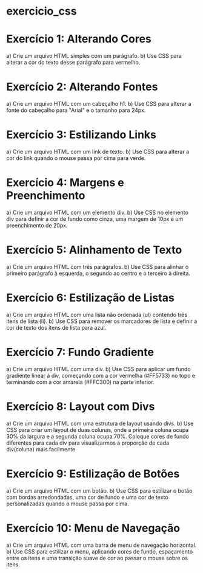 # exercicio_css

# Exercício 1: Alterando Cores 
a) Crie um arquivo HTML simples com um parágrafo. 
b) Use CSS para alterar a cor do texto desse parágrafo para vermelho.

# Exercício 2: Alterando Fontes 
a) Crie um arquivo HTML com um cabeçalho h1. 
b) Use CSS para alterar a fonte do cabeçalho para "Arial" e o tamanho para 24px.

# Exercício 3: Estilizando Links 
a) Crie um arquivo HTML com um link de texto. 
b) Use CSS para alterar a cor do link quando o mouse passa por cima para verde.

# Exercício 4: Margens e Preenchimento 
a) Crie um arquivo HTML com um elemento div. 
b) Use CSS no elemento div para definir a cor de fundo como cinza, uma margem de 10px e um preenchimento de 20px.

# Exercício 5: Alinhamento de Texto 
a) Crie um arquivo HTML com três parágrafos. 
b) Use CSS para alinhar o primeiro parágrafo à esquerda, o segundo ao centro e o terceiro à direita.

# Exercício 6: Estilização de Listas 
a) Crie um arquivo HTML com uma lista não ordenada (ul) contendo três itens de lista (li). 
b) Use CSS para remover os marcadores de lista e definir a cor de texto dos itens de lista para azul.

# Exercício 7: Fundo Gradiente 
a) Crie um arquivo HTML com uma div. 
b) Use CSS para aplicar um fundo gradiente linear à div, começando com a cor vermelha (#FF5733) no topo e terminando com a cor amarela (#FFC300) na parte inferior.

# Exercício 8: Layout com Divs 
a) Crie um arquivo HTML com uma estrutura de layout usando divs. 
b) Use CSS para criar um layout de duas colunas, onde a primeira coluna ocupa 30% da largura e a segunda coluna ocupa 70%. Coloque cores de fundo diferentes para cada div para visualizarmos a proporção de cada div(coluna) mais facilmente

# Exercício 9: Estilização de Botões 
a) Crie um arquivo HTML com um botão. 
b) Use CSS para estilizar o botão com bordas arredondadas, uma cor de fundo e uma cor de texto personalizadas quando o mouse passa por cima.

# Exercício 10: Menu de Navegação 
a) Crie um arquivo HTML com uma barra de menu de navegação horizontal. 
b) Use CSS para estilizar o menu, aplicando cores de fundo, espaçamento entre os itens e uma transição suave de cor ao passar o mouse sobre os itens.
